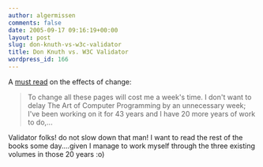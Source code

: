 ```yaml
---
author: algermissen
comments: false
date: 2005-09-17 09:16:19+00:00
layout: post
slug: don-knuth-vs-w3c-validator
title: Don Knuth vs. W3C Validator
wordpress_id: 166
---
```


A [must read](http://lists.w3.org/Archives/Public/www-validator/2005Sep/0052.html) on the effects of change:





> To change all these pages will cost me a week's time. I don't want to delay The Art of Computer Programming by an unnecessary week; I've been working on it for 43 years and I have 20 more years of work to do,...




Validator folks! do not slow down that man! I want to read the rest of the books some day....given I manage to work myself through the three existing volumes in those 20 years :o)
